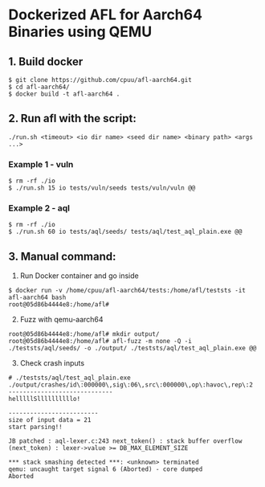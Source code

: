 # Dockerized AFL for Aarch64 Binaries using QEMU

## 1. Build docker
   ```
   $ git clone https://github.com/cpuu/afl-aarch64.git
   $ cd afl-aarch64/
   $ docker build -t afl-aarch64 .
   ```

## 2. Run afl with the script:
   ```
   ./run.sh <timeout> <io dir name> <seed dir name> <binary path> <args ...>
   ```

### Example 1 - vuln

```
$ rm -rf ./io
$ ./run.sh 15 io tests/vuln/seeds tests/vuln/vuln @@
```

### Example 2 - aql
```
$ rm -rf ./io
$ ./run.sh 60 io tests/aql/seeds/ tests/aql/test_aql_plain.exe @@
```

## 3. Manual command:

1) Run Docker container and go inside
```
$ docker run -v /home/cpuu/afl-aarch64/tests:/home/afl/teststs -it afl-aarch64 bash
root@05d86b4444e8:/home/afl#
```
2) Fuzz with qemu-aarch64
```
root@05d86b4444e8:/home/afl# mkdir output/
root@05d86b4444e8:/home/afl# afl-fuzz -m none -Q -i ./teststs/aql/seeds/ -o ./output/ ./teststs/aql/test_aql_plain.exe @@
```
3) Check crash inputs
```
# ./teststs/aql/test_aql_plain.exe ./output/crashes/id\:000000\,sig\:06\,src\:000000\,op\:havoc\,rep\:2 
-----------------------------
helllllSllllllllllo!

-------------------------
size of input data = 21
start parsing!!

JB patched : aql-lexer.c:243 next_token() : stack buffer overflow (next_token) : lexer->value >= DB_MAX_ELEMENT_SIZE 

*** stack smashing detected ***: <unknown> terminated
qemu: uncaught target signal 6 (Aborted) - core dumped
Aborted
```
